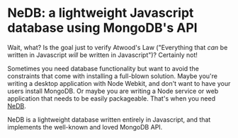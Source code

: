 # NeDB: a lightweight Javascript database using MongoDB's API

Wait, what? Is the goal just to verify Atwood's Law ("Everything that _can_ be written in Javascript _will_ be written in Javascript")? Certainly not!


Sometimes you need database functionality but want to avoid the constraints that come with installing a full-blown solution. Maybe you're writing a desktop application with Node Webkit, and don't want to have your users install MongoDB. Or maybe you are writing a Node service or web application that needs to be easily packageable. That's when you need <a href="https://github.com/louischatriot/nedb">NeDB</a>.

NeDB is a lightweight database written entirely in Javascript, and that implements the well-known and loved MongoDB API.





